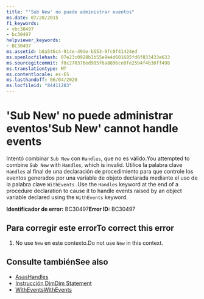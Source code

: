 ```yaml
---
title: "'Sub New' no puede administrar eventos"
ms.date: 07/20/2015
f1_keywords:
- vbc30497
- bc30497
helpviewer_keywords:
- BC30497
ms.assetid: b8a546c4-914e-49de-b553-9fc0f41424ed
ms.openlocfilehash: 07e23c0928b1b55e9e4d601685fd6f833433e633
ms.sourcegitcommit: f8c270376ed905f6a8896ce0fe25b4f4b38ff498
ms.translationtype: MT
ms.contentlocale: es-ES
ms.lasthandoff: 06/04/2020
ms.locfileid: "84411283"
---
```

# <a name="sub-new-cannot-handle-events"></a><span data-ttu-id="554b5-102">'Sub New' no puede administrar eventos</span><span class="sxs-lookup"><span data-stu-id="554b5-102">'Sub New' cannot handle events</span></span>
<span data-ttu-id="554b5-103">Intentó combinar `Sub New` con `Handles`, que no es válido.</span><span class="sxs-lookup"><span data-stu-id="554b5-103">You attempted to combine `Sub New` with `Handles`, which is invalid.</span></span> <span data-ttu-id="554b5-104">Utilice la palabra clave `Handles` al final de una declaración de procedimiento para que controle los eventos generados por una variable de objeto declarada mediante el uso de la palabra clave `WithEvents` .</span><span class="sxs-lookup"><span data-stu-id="554b5-104">Use the `Handles` keyword at the end of a procedure declaration to cause it to handle events raised by an object variable declared using the `WithEvents` keyword.</span></span>  
  
 <span data-ttu-id="554b5-105">**Identificador de error:** BC30497</span><span class="sxs-lookup"><span data-stu-id="554b5-105">**Error ID:** BC30497</span></span>  
  
## <a name="to-correct-this-error"></a><span data-ttu-id="554b5-106">Para corregir este error</span><span class="sxs-lookup"><span data-stu-id="554b5-106">To correct this error</span></span>  
  
1. <span data-ttu-id="554b5-107">No use `New` en este contexto.</span><span class="sxs-lookup"><span data-stu-id="554b5-107">Do not use `New` in this context.</span></span>  
  
## <a name="see-also"></a><span data-ttu-id="554b5-108">Consulte también</span><span class="sxs-lookup"><span data-stu-id="554b5-108">See also</span></span>

- [<span data-ttu-id="554b5-109">Asas</span><span class="sxs-lookup"><span data-stu-id="554b5-109">Handles</span></span>](../language-reference/statements/handles-clause.md)
- [<span data-ttu-id="554b5-110">Instrucción Dim</span><span class="sxs-lookup"><span data-stu-id="554b5-110">Dim Statement</span></span>](../language-reference/statements/dim-statement.md)
- [<span data-ttu-id="554b5-111">WithEvents</span><span class="sxs-lookup"><span data-stu-id="554b5-111">WithEvents</span></span>](../language-reference/modifiers/withevents.md)
